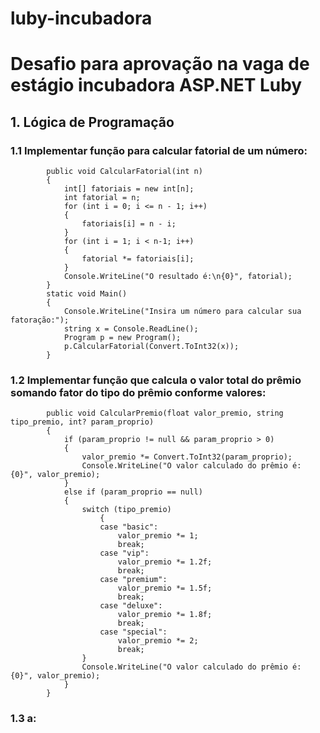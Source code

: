# luby-incubadora
<h1>Desafio para aprovação na vaga de estágio incubadora ASP.NET Luby</h1>

<h2>1. Lógica de Programação</h2>

<h3>1.1 Implementar função para calcular fatorial de um número:</h3>

```
        public void CalcularFatorial(int n)
        {
            int[] fatoriais = new int[n];
            int fatorial = n;
            for (int i = 0; i <= n - 1; i++)
            {
                fatoriais[i] = n - i;
            }
            for (int i = 1; i < n-1; i++)
            {
                fatorial *= fatoriais[i];
            }
            Console.WriteLine("O resultado é:\n{0}", fatorial);
        }
        static void Main()
        {
            Console.WriteLine("Insira um número para calcular sua fatoração:");
            string x = Console.ReadLine();
            Program p = new Program();
            p.CalcularFatorial(Convert.ToInt32(x));
        }
```

<h3>1.2 Implementar função que calcula o valor total do prêmio somando fator do tipo do prêmio conforme valores:</h3>

```
        public void CalcularPremio(float valor_premio, string tipo_premio, int? param_proprio)
        {
            if (param_proprio != null && param_proprio > 0)
            {
                valor_premio *= Convert.ToInt32(param_proprio);
                Console.WriteLine("O valor calculado do prêmio é: {0}", valor_premio);
            }
            else if (param_proprio == null)
            {
                switch (tipo_premio)
                    {
                    case "basic":
                        valor_premio *= 1;
                        break;
                    case "vip":
                        valor_premio *= 1.2f;
                        break;
                    case "premium":
                        valor_premio *= 1.5f;
                        break;
                    case "deluxe":
                        valor_premio *= 1.8f;
                        break;
                    case "special":
                        valor_premio *= 2;
                        break;
                }
                Console.WriteLine("O valor calculado do prêmio é: {0}", valor_premio);
            }
        }
```

<h3>1.3 a:</h3>
